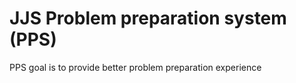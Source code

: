 # JJS Problem preparation system (PPS)
PPS goal is to provide better problem preparation experience
